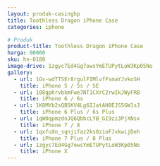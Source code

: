 ```yaml
---
layout: produk-casinghp
title: Toothless Dragon iPhone Case
categories: iphone

# Produk
product-title: Toothless Dragon iPhone Case
harga: 90000
sku: hn-0180
image-drive: 1zgyc7Ed4Gg7owsYmETUPytLoW3Kp05No
gallery:
  - url: 1Gv-wdTTSEr8rgulFIMlvfFsmaYJvkoSH
    title: iPhone 5 / 5s / SE
  - url: 108gpKrvbkmFwe7NT1CXrC2rwIkJWyFRB
    title: iPhone 6 / 6s
  - url: 1K8MYb2sQB5KV4Lg6IJatAH0EJS5GW1sJ
    title: iPhone 6 Plus / 6s Plus
  - url: 1qW0qpmzdnJQ6QbbcLYB_GI9zi3PjXNsx
    title: iPhone 7 / 8
  - url: 1qxfuXn_sqnjifaz2ks0zioFJxkwijDeh
    title: iPhone 7 Plus / 8 Plus
  - url: 1zgyc7Ed4Gg7owsYmETUPytLoW3Kp05No
    title: iPhone X
---
```

